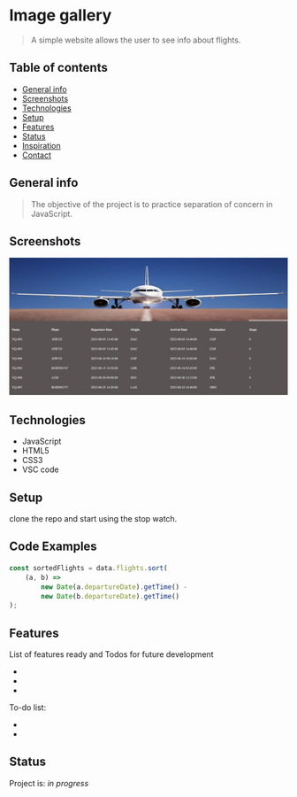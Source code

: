# Image gallery

> A simple website allows the user to see info about flights.

## Table of contents

-   [General info](#general-info)
-   [Screenshots](#screenshots)
-   [Technologies](#technologies)
-   [Setup](#setup)
-   [Features](#features)
-   [Status](#status)
-   [Inspiration](#inspiration)
-   [Contact](#contact)

## General info

> The objective of the project is to practice separation of concern in JavaScript.

## Screenshots

![Example screenshot](./assets/screenShot.png)

## Technologies

-   JavaScript
-   HTML5
-   CSS3
-   VSC code

## Setup

clone the repo and start using the stop watch.

## Code Examples

```js
const sortedFlights = data.flights.sort(
    (a, b) =>
        new Date(a.departureDate).getTime() -
        new Date(b.departureDate).getTime()
);
```

## Features

List of features ready and Todos for future development

-
-
-

To-do list:

-
-

## Status

Project is: _in progress_
